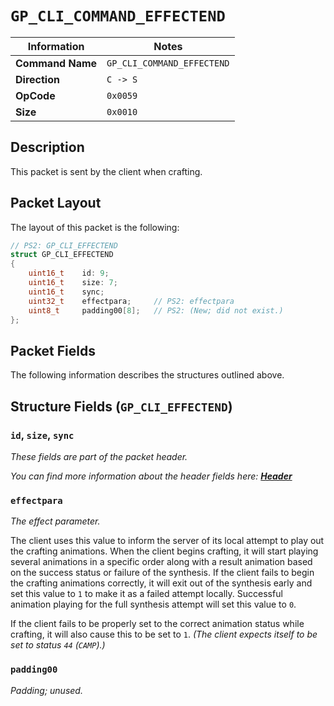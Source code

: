 # `GP_CLI_COMMAND_EFFECTEND`

| Information               | Notes |
|---                        |---    |
| **Command Name**          | `GP_CLI_COMMAND_EFFECTEND` |
| **Direction**             | `C -> S` |
| **OpCode**                | `0x0059` |
| **Size**                  | `0x0010` |

## Description

This packet is sent by the client when crafting.

## Packet Layout

The layout of this packet is the following:

```cpp
// PS2: GP_CLI_EFFECTEND
struct GP_CLI_EFFECTEND
{
    uint16_t    id: 9;
    uint16_t    size: 7;
    uint16_t    sync;
    uint32_t    effectpara;     // PS2: effectpara
    uint8_t     padding00[8];   // PS2: (New; did not exist.)
};
```

## Packet Fields

The following information describes the structures outlined above.

## Structure Fields (`GP_CLI_EFFECTEND`)

### `id`, `size`, `sync`

_These fields are part of the packet header._

_You can find more information about the header fields here: [**Header**](/world/HEADER.md)_

### `effectpara`

_The effect parameter._

The client uses this value to inform the server of its local attempt to play out the crafting animations. When the client begins crafting, it will start playing several animations in a specific order along with a result animation based on the success status or failure of the synthesis. If the client fails to begin the crafting animations correctly, it will exit out of the synthesis early and set this value to `1` to make it as a failed attempt locally. Successful animation playing for the full synthesis attempt will set this value to `0`.

If the client fails to be properly set to the correct animation status while crafting, it will also cause this to be set to `1`. _(The client expects itself to be set to status `44` (`CAMP`).)_

### `padding00`

_Padding; unused._
